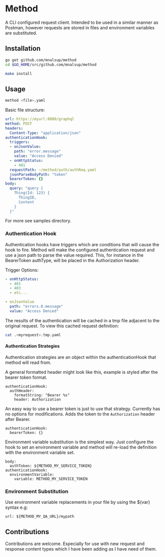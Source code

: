 # Method

A CLI configured request client. Intended to be used in a similar manner as
Postman, however requests are stored in files and environment variables are
substituted.

## Installation
```bash
go get github.com/mnalsup/method
cd $GO_HOME/src/github.com/mnalsup/method

make install
```

## Usage
```bash
method <file>.yaml
```

Basic file structure:
```yaml
url: https://myurl:8080/graphql
method: POST 
headers:
  Content-Type: "application/json"
authenticationHook:
  triggers:
  - onJsonValue:
    path: "error.message"
    value: "Access Denied"
  - onHttpStatus:
    - 401
  requestPath: ~/method/auth/authReq.yaml
  jsonParseBodyPath: "token"
  bearerToken: {}
body:
  query: "query {
    Thing(Id: 123) {
      ThingID,
      Content
    }
  }"
```

For more see samples directory.

### Authentication Hook
Authentication hooks have triggers which are conditions that will cause the hook
to fire. Method will make the configured authentication request and use a json
path to parse the value required. This, for instance in the BearerToken
authType, will be placed in the Authorization header.

Trigger Options:

```yaml
- onHttpStatus:
  - 401
  - 403
  - etc...
```

```yaml
- onJsonValue
  path: "errors.0.message"
  value: "Access Denied"
```

The results of the authentication will be cached in a tmp file adjacent to the
original request. To view this cached request definition:
```bash
cat .<myrequest>.tmp.yaml
```

#### Authentication Strategies

Authentication strategies are an object within the authenticationHook that
method will read from.

A general formatted header might look like this, example is styled after the
bearer token format.
```
authenticationHook:
  authHeader:
    formatString: "Bearer %s"
    header: Authorization
```

An easy way to use a bearer token is just to use that strategy. Currently has
no options for modifications. Adds the token to the `Authorization` header after
Bearer.
```
authenticationHook:
  bearerToken: {}
```

Environment variable substitution is the simplest way. Just configure the hook
to set an environment variable and method will re-load the definition with the
environment variable set.
```
body:
  authToken: ${METHOD_MY_SERVICE_TOKEN}
authenticationHook:
  environmentVariable:
    variable: METHOD_MY_SERVICE_TOKEN
```


### Environment Substitution
Use environment variable replacements in your file by using the ${var} syntax
e.g:
```
url: ${METHOD_MY_QA_URL}/mypath
```


## Contributions

Contributions are welcome. Especially for use with new request and response
content types which I have been adding as I have need of them.
